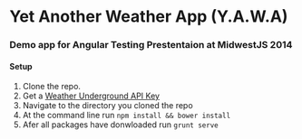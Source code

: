 Yet Another Weather App (Y.A.W.A)
====

### Demo app for Angular Testing Prestentaion at MidwestJS 2014


#### Setup 

1. Clone the repo.
2. Get a [Weather Underground API Key](http://www.wunderground.com/weather/api/)
3. Navigate to the directory you cloned the repo
4. At the command line run `npm install && bower install`
5. Afer all packages have donwloaded run `grunt serve`


